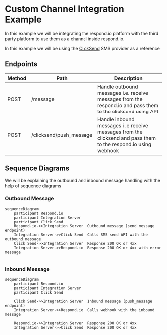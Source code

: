 # Custom Channel Integration Example

In this example we will be integrating the respond.io platform with the third party platform to use them as a channel inside respond.io.

In this example we will be using the [ClickSend](https://clicksend.com) SMS provider as a reference

## Endpoints

| Method | Path | Description |
| ---- | ------ | ------------------ |
| POST| /message | Handle outbound messages i.e. receive messages from the respond.io and pass them to the clicksend using API |
| POST| /clicksend/push_message | Handle inbound messages i .e receive messages from the clicksend and pass them to the respond.io using webhook |


## Sequence Diagrams
We will be explaining the outbound and inbound message handling with the help of sequence diagrams
### Outbound Message
```mermaid
sequenceDiagram
    participant Respond.io
    participant Integration Server
    participant Click Send
    Respond.io->>Integration Server: Outbound message (send message endpoint)
    Integration Server->>Click Send: Calls SMS send API with the outbound message
    Click Send->>Integration Server: Response 200 OK or 4xx
    Integration Server->>Respond.io: Response 200 OK or 4xx with error message
    
```
### Inbound Message
```mermaid
sequenceDiagram
    participant Respond.io
    participant Integration Server
    participant Click Send
    
    Click Send->>Integration Server: Inbound message (push_message endpoint)
    Integration Server->>Respond.io: Calls webhook with the inbound message
    
    Respond.io->>Integration Server: Response 200 OK or 4xx
    Integration Server->>Click Send: Response 200 OK or 4xx
    
```





